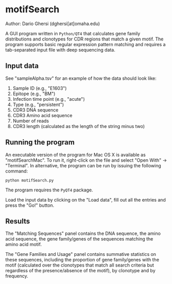 # motifSearch

Author:  Dario Ghersi (dghersi[at]omaha.edu)

A GUI program written in ```Python/QT4``` that calculates gene family distributions and clonotypes for CDR regions that match a given motif.
The program supports basic regular expression pattern matching and requires a tab-separated input file with deep sequencing data.

## Input data

See "sampleAlpha.tsv" for an example of how the data should look like:

1. Sample ID (e.g., "E1603")
2. Epitope (e.g., "BM")
3. Infection time point (e.g., "acute")
4. Type (e.g., "persistent")
5. CDR3 DNA sequence
6. CDR3 Amino acid sequence
7. Number of reads
8. CDR3 length (calculated as the length of the string minus two)

## Running the program

An executable version of the program for Mac OS X is available as "motifSearchMac". To run it, right-click on the file and select "Open With" -> "Terminal". In alternative, the program can be run by issuing the following command:

```
python motifSearch.py
```

The program requires the ```PyQT4``` package.

Load the input data by clicking on the "Load data", fill out all the entries and press the "Go!" button.

## Results

The "Matching Sequences" panel contains the DNA sequence, the amino acid sequence, the gene family/genes of the sequences matching the amino acid motif.

The "Gene Families and Usage" panel contains summative statistics on these sequences, including the proportion of gene family/genes with the motif (calculated over the clonotypes that match all search criteria but regardless of the presence/absence of the motif), by clonotype and by frequency.
